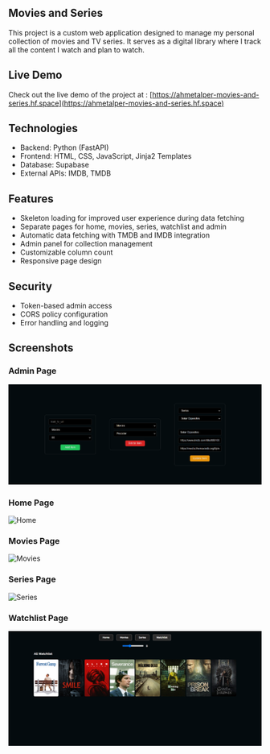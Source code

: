 ## Movies and Series

This project is a custom web application designed to manage my personal collection of movies and TV series. It serves as a digital library where I track all the content I watch and plan to watch.

## Live Demo

Check out the live demo of the project at : [https://ahmetalper-movies-and-series.hf.space](https://ahmetalper-movies-and-series.hf.space)

## Technologies

- Backend: Python (FastAPI)
- Frontend: HTML, CSS, JavaScript, Jinja2 Templates
- Database: Supabase
- External APIs: IMDB, TMDB

## Features

- Skeleton loading for improved user experience during data fetching
- Separate pages for home, movies, series, watchlist and admin
- Automatic data fetching with TMDB and IMDB integration
- Admin panel for collection management
- Customizable column count
- Responsive page design

## Security
- Token-based admin access
- CORS policy configuration
- Error handling and logging

## Screenshots

### Admin Page

![Admin](images/admin.png)

### Home Page

![Home](images/home.png)

### Movies Page

![Movies](images/movies.png)

### Series Page

![Series](images/series.png)

### Watchlist Page

![Watchlist](images/watchlist.png)
